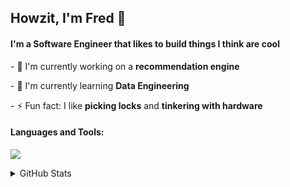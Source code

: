 <h2>Howzit, I'm Fred 👋</h2>
<h4>I'm a Software Engineer that likes to build things I think are cool</h4>

<p>
	- 🔭 I'm currently working on a <strong>recommendation engine</strong>
</p>
<p>- 🌱 I'm currently learning <strong>Data Engineering</strong></p>
<p>- ⚡ Fun fact: I like <strong>picking locks</strong> and <strong>tinkering with hardware</strong></p>

<h4 align="left">Languages and Tools:</h4>

<p align="left">   <a href="https://skillicons.dev">     <img src="https://skillicons.dev/icons?i=js,ts,py,rust,mysql,redis,git,azure,aws,linux" />   </a> </p>

<details>
	<summary>GitHub Stats</summary>
	<p>
		<img
			src="https://github-readme-stats.vercel.app/api?username=fwmoor&show_icons=true&locale=en"
			alt="fwmoor"
		/>
	</p>
</details>
